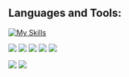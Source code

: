 <!--
## Hi there 👋

**BobsProgrammingAcademy/BobsProgrammingAcademy** is a ✨ _special_ ✨ repository because its `README.md` (this file) appears on your GitHub profile.

Here are some ideas to get you started:

- 🔭 I’m currently working on ...
- 🌱 I’m currently learning ...
- 👯 I’m looking to collaborate on ...
- 🤔 I’m looking for help with ...
- 💬 Ask me about ...
- 📫 How to reach me: ...
- 😄 Pronouns: ...
- ⚡ Fun fact: ...
-->

## Languages and Tools:

[![My Skills](https://skillicons.dev/icons?i=js,ts,react,nextjs,nodejs,materialui,html,css,sass,bootstrap,tailwind,py,django,postgres,mysql,sqlite,postman,vscode,git,github,githubactions,vite,webpack,babel,redux,docker,jest,heroku,vercel,aws)](https://skillicons.dev)

<p align="top">
  <img src="https://img.shields.io/github/stars/BobsProgrammingAcademy?style=for-the-badge&logo=github&color=005FED" />
  <img src="https://img.shields.io/github/followers/BobsProgrammingAcademy?style=for-the-badge&logo=github&color=FCC624" />
  <img src="https://img.shields.io/github/license/BobsProgrammingAcademy/responsive-admin-dashboard?style=for-the-badge&logo=github&color=A81D33" />
  <img src="https://img.shields.io/youtube/channel/subscribers/UCEJyX57rvURx7ef-cx5DboA?style=for-the-badge&logo=youtube&color=239120" />
  <img src="https://img.shields.io/youtube/channel/views/UCEJyX57rvURx7ef-cx5DboA?style=for-the-badge&logo=youtube&color=56347C" />
</p>

<p>
  <img src="https://github-readme-stats.vercel.app/api/top-langs/?username=BobsProgrammingAcademy&theme=transparent&langs_count=8&layout=compact&hide_border=true" align="top" />
  <img src="https://streak-stats.demolab.com/?user=BobsProgrammingAcademy&theme=transparent&hide_border=true&stroke=transparent" align="top" /> 
</p>

